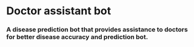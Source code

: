 <H1> Doctor assistant bot </H1>
<H3> A disease prediction bot that provides assistance to doctors for better disease accuracy and prediction bot. <H3>
